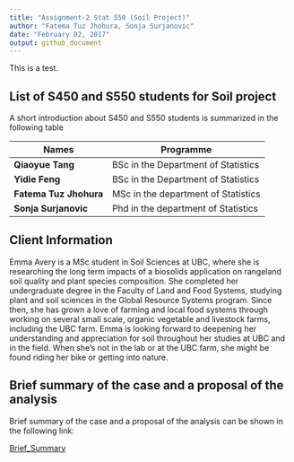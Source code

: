 ```yaml
---
title: "Assignment-2 Stat 550 (Soil Project)"
author: "Fatema Tuz Jhohura, Sonja Surjanovic"
date: "February 02, 2017"
output: github_document
---
```


This is a test.

## List of S450 and S550 students for Soil project

A short introduction about S450 and S550 students is summarized in the following table

|   Names      |          Programme                                            |
|---------|-------------------------------------------------------|
| **Qiaoyue Tang**       | BSc in the Department of Statistics                                     |
| **Yidie Feng**        | BSc in the Department of Statistics |
| **Fatema Tuz Jhohura** | MSc in the department of Statistics     |
| **Sonja Surjanovic**      | Phd in the department of Statistics



## Client Information

Emma Avery is a MSc student in Soil Sciences at UBC, where she is researching the long term impacts of a biosolids application on rangeland soil quality and plant species composition. She completed her undergraduate degree in the Faculty of Land and Food Systems, studying plant and soil sciences in the Global Resource Systems program. Since then, she has grown a love of farming and local food systems through working on several small scale, organic vegetable and livestock farms, including the UBC farm. Emma is looking forward to deepening her understanding and appreciation for soil throughout her studies at UBC and in the field. When she’s not in the lab or at the UBC farm, she might be found riding her bike or getting into nature.


## Brief summary of the case and a proposal of the analysis
 Brief summary of the case and a proposal of the analysis can be shown in the following link:
 
 [Brief_Summary](https://github.com/fjhohura/Stat550/blob/master/proposal/Brief_summary.md)
 

